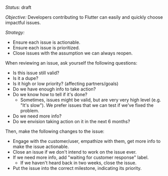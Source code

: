 *Status:* draft

*Objective:* Developers contributing to Flutter can easily and quickly choose impactful issues.

*Strategy:*

* Ensure each issue is actionable.
* Ensure each issue is prioritized. 
* Close issues with the assumption we can always reopen.

When reviewing an issue, ask yourself the following questions:

* Is this issue still valid?
* Is it a dupe?
* Is it high or low priority? (affecting partners/goals)
* Do we have enough info to take action?
* Do we know how to tell if it's done?
  * Sometimes, issues might be valid, but are very very high level (e.g. "It's slow"). We prefer issues that we can test if we've fixed the problem.
* Do we need more info?
* Do we envision taking action on it in the next 6 months?

Then, make the following changes to the issue:

* Engage with the customer/user, empathize with them, get more info to make the issue actionable.
* Close an issue if we don't intend to work on the issue ever.
* If we need more info, add "waiting for customer response" label.
  * If we haven't heard back in two weeks, close the issue.
* Put the issue into the correct milestone, indicating its priority.